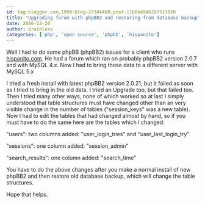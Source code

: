 ```yaml
---
id: tag:blogger.com,1999:blog-27384460.post-116664946297517020
title: "Upgrading forum with phpBB2 and restoring from database backup"
date: 2006-12-20
author: brainless
categories: ['php', 'open source', 'phpbb', 'hispanito']
---
```


Well I had to do some phpBB (phpBB2) issues for a client who runs [hispanito.com](http://hispanito.com/). He had a forum which ran on probably phpBB2 version 2.0.7 and with MySQL 4.x. Now I had to bring those data to a different server with MySQL 5.x

I tried a fresh install with latest phpBB2 version 2.0.21, but it failed as soon as I tried to bring in the old data. I tried an Upgrade too, but that failed too. Then I tried many other ways, none of which worked so at last I simply understood that table structures must have changed other than an very visible change in the number of tables ("session\_keys" was a new table). Now I had to edit the tables that had changed almost by hand, so if you must have to do the same here are the tables which I changed:

"users": two columns added: "user\_login\_tries" and "user\_last\_login\_try"

"sessions": one column added: "session\_admin"

"search\_results": one column added: "search\_time"

You have to do the above changes after you make a normal install of new phpBB2 and then restore old database backup, which will change the table structures.

Hope that helps.